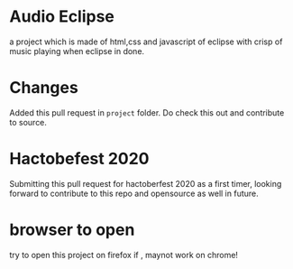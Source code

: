# Audio Eclipse
a project which is made of html,css and javascript of eclipse with crisp of music playing when eclipse in done.

# Changes

Added this pull request in ``project`` folder. Do check this out and contribute to source.

# Hactobefest 2020

Submitting this pull request for hactoberfest 2020 as a first timer, looking forward to contribute to this repo and opensource as well in future.

# browser to open

try to open this project on firefox if , maynot work on chrome!